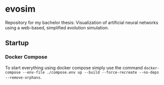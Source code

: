 # evosim
Repository for my bachelor thesis: Visualization of artificial neural networks using a web-based, simplified evolution simulation.


## Startup
### Docker Compose
To start everything using docker compose simply use the command `docker-compose --env-file ./compose.env up --build --force-recreate --no-deps --remove-orphans`.
